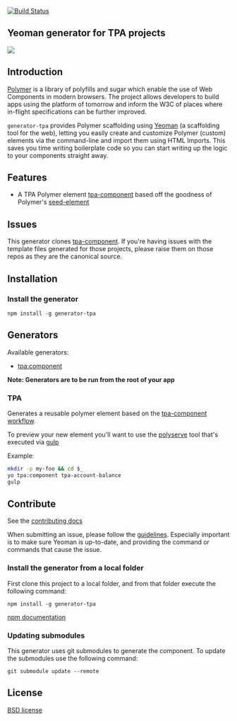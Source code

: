 
[![Build Status](https://img.shields.io/travis/TPA-Group/generator-polymer/master.svg)](https://travis-ci.org/yeoman/generator-polymer)

## Yeoman generator for TPA projects

<img src="http://i.imgur.com/JlzrhWu.png">

## Introduction

[Polymer](http://www.polymer-project.org/) is a library of polyfills and sugar which enable the use of Web Components in modern browsers. The project allows developers to build apps using the platform of tomorrow and inform the W3C of places where in-flight specifications can be further improved.

`generator-tpa` provides Polymer scaffolding using [Yeoman](http://yeoman.io) (a scaffolding tool for the web), letting you easily create and customize Polymer (custom) elements via the command-line and import them using HTML Imports. This saves you time writing boilerplate code so you can start writing up the logic to your components straight away.

## Features

* A TPA Polymer element [tpa-component](https://github.com/ING-Group/tpa-component) based off the goodness of Polymer's [seed-element](https://github.com/polymerelements/seed-element)

## Issues

This generator clones [tpa-component](https://github.com/ING-Group/tpa-component). If you're having issues with the template files generated for those projects, please raise them on those repos as they are the canonical source.

## Installation

### Install the generator
`npm install -g generator-tpa`

## Generators

Available generators:

- [tpa:component](#tpa)

**Note: Generators are to be run from the root of your app**

### TPA
Generates a reusable polymer element based on the [tpa-component workflow](https://github.com/ING-Group/tpa-component).

To preview your new element you'll want to use the [polyserve](https://github.com/PolymerLabs/polyserve) tool that's executed via [gulp](http://gulpjs.com/)

Example:
```bash
mkdir -p my-foo && cd $_
yo tpa:component tpa-account-balance
gulp
```

## Contribute

See the [contributing docs](https://github.com/yeoman/yeoman/blob/master/contributing.md)

When submitting an issue, please follow the [guidelines](https://github.com/yeoman/yeoman/blob/master/contributing.md#issue-submission). Especially important is to make sure Yeoman is up-to-date, and providing the command or commands that cause the issue.

### Install the generator from a local folder
First clone this project to a local folder, and from that folder execute the following command:

`npm install -g generator-tpa`

[npm documentation](https://www.npmjs.com/package/generator-tpa)

### Updating submodules

This generator uses git submodules to generate the component.
To update the submodules use the following command:

`git submodule update --remote`

## License

[BSD license](http://opensource.org/licenses/bsd-license.php)


